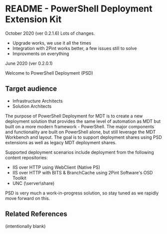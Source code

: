 # README - PowerShell Deployment Extension Kit
October 2020 (ver 0.2.1.6)
Lots of changes.
- Upgrade works, we use it all the times
- Integration with 2Pint works better, a few issues still to solve
- Improvments on everything

June 2020 (ver 0.2.0.1)

Welcome to PowerShell Deployment (PSD)

## Target audience
- Infrastructure Architects
- Solution Architects

The purpose of PowerShell Deployment for MDT is to create a new deployment solution that provides the same level of automation as MDT but built on a more modern framework - PowerShell. The major components and functionality are built on PowerShell alone, but still leverage the MDT Workbench and layout. The goal is to support deployment shares using PSD extensions as well as legacy MDT deployment shares.

Supported deployment scenarios include deployment from the following content repositories:

  -  IIS over HTTP using WebClient (Native PS)
  -  IIS over HTTP with BITS & BranchCache using 2Pint Software's OSD Toolkit
  -  UNC (\\server\share)
 
PSD is very much a work-in-progress solution, so stay tuned as we rapidly move forward on this.

## Related References
(intentionally blank)